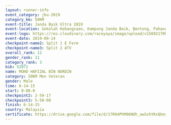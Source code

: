 ```yaml
---
layout: runner-info 
event_category: jbu-2019 
category_km: 50KM 
event-title: Janda Baik Ultra 2019
event-location: Sekolah Kebangsaan, Kampung Janda Baik, Bentong, Pahang, Malaysia 
event-logo: https://res.cloudinary.com/raceyaya/image/upload/v1569217009/logo/janda-baik_vch1pc.jpg 
event-date: 2019-09-14 
checkpoint-name2: Split 1 E Farm 
checkpoint-name3: Split 2 ATV 
overall_rank: 12
gender_rank: 11
category_rank: 3
bib: 52071
name: MOHD HAFIZAL BIN NORDIN
category: 50KM Men Veteran
gender: Male
time: 6-14-15
start: 0-00.0
checkpoint2: 2-59-17
checkpoint3: 5-50-08
finish: 6-14-15
country: Malaysia
certificate: https://drive.google.com/file/d/17RO4PhM96NOh_awSvhYKxQUoy-Jyt5nc/view?usp=sharing
---
```

